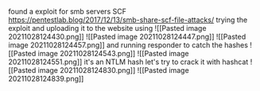 found a exploit for smb servers SCF 
https://pentestlab.blog/2017/12/13/smb-share-scf-file-attacks/
trying the exploit and uploading it to the website using 
![[Pasted image 20211028124430.png]]
![[Pasted image 20211028124447.png]]
![[Pasted image 20211028124457.png]]
and running responder to catch the hashes
 ![[Pasted image 20211028124543.png]]
 ![[Pasted image 20211028124551.png]]
 it's an NTLM hash let's try to crack it with hashcat
 ![[Pasted image 20211028124830.png]]
 ![[Pasted image 20211028124839.png]]
 